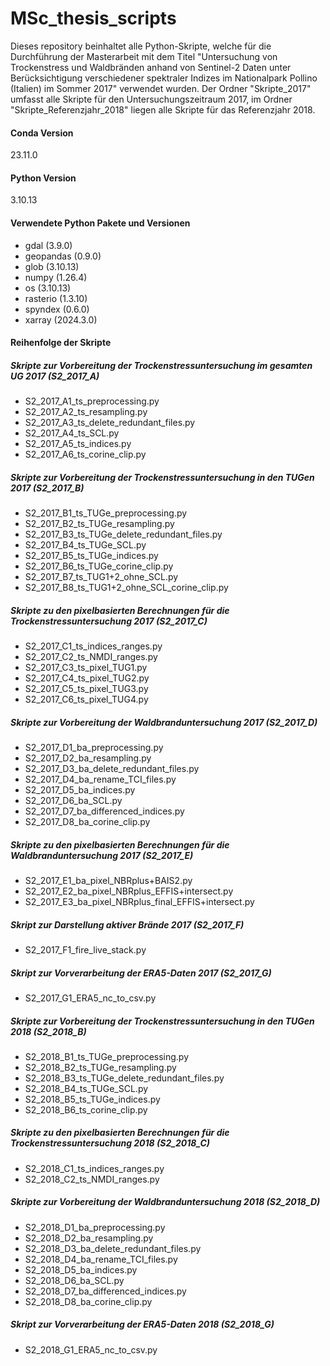 # MSc_thesis_scripts

Dieses repository beinhaltet alle Python-Skripte, welche für die Durchführung der Masterarbeit mit dem Titel "Untersuchung von Trockenstress und Waldbränden anhand von Sentinel-2 Daten unter Berücksichtigung verschiedener spektraler Indizes im Nationalpark Pollino (Italien) im Sommer 2017" verwendet wurden. Der Ordner "Skripte_2017" umfasst alle Skripte für den Untersuchungszeitraum 2017, im Ordner "Skripte_Referenzjahr_2018" liegen alle Skripte für das Referenzjahr 2018.

#### Conda Version
23.11.0

#### Python Version
3.10.13

#### Verwendete Python Pakete und Versionen
- gdal (3.9.0)
- geopandas (0.9.0)
- glob (3.10.13)
- numpy (1.26.4)
- os (3.10.13)
- rasterio (1.3.10)
- spyndex (0.6.0)
- xarray (2024.3.0)

#### Reihenfolge der Skripte

##### Skripte zur Vorbereitung der Trockenstressuntersuchung im gesamten UG 2017 (S2_2017_A)
- S2_2017_A1_ts_preprocessing.py
- S2_2017_A2_ts_resampling.py
- S2_2017_A3_ts_delete_redundant_files.py
- S2_2017_A4_ts_SCL.py
- S2_2017_A5_ts_indices.py
- S2_2017_A6_ts_corine_clip.py

##### Skripte zur Vorbereitung der Trockenstressuntersuchung in den TUGen 2017 (S2_2017_B)
- S2_2017_B1_ts_TUGe_preprocessing.py
- S2_2017_B2_ts_TUGe_resampling.py
- S2_2017_B3_ts_TUGe_delete_redundant_files.py
- S2_2017_B4_ts_TUGe_SCL.py
- S2_2017_B5_ts_TUGe_indices.py
- S2_2017_B6_ts_TUGe_corine_clip.py
- S2_2017_B7_ts_TUG1+2_ohne_SCL.py
- S2_2017_B8_ts_TUG1+2_ohne_SCL_corine_clip.py

##### Skripte zu den pixelbasierten Berechnungen für die Trockenstressuntersuchung 2017 (S2_2017_C)
- S2_2017_C1_ts_indices_ranges.py
- S2_2017_C2_ts_NMDI_ranges.py
- S2_2017_C3_ts_pixel_TUG1.py
- S2_2017_C4_ts_pixel_TUG2.py
- S2_2017_C5_ts_pixel_TUG3.py
- S2_2017_C6_ts_pixel_TUG4.py

##### Skripte zur Vorbereitung der Waldbranduntersuchung 2017 (S2_2017_D)
- S2_2017_D1_ba_preprocessing.py
- S2_2017_D2_ba_resampling.py
- S2_2017_D3_ba_delete_redundant_files.py
- S2_2017_D4_ba_rename_TCI_files.py
- S2_2017_D5_ba_indices.py
- S2_2017_D6_ba_SCL.py
- S2_2017_D7_ba_differenced_indices.py
- S2_2017_D8_ba_corine_clip.py

##### Skripte zu den pixelbasierten Berechnungen für die Waldbranduntersuchung 2017 (S2_2017_E)
- S2_2017_E1_ba_pixel_NBRplus+BAIS2.py
- S2_2017_E2_ba_pixel_NBRplus_EFFIS+intersect.py
- S2_2017_E3_ba_pixel_NBRplus_final_EFFIS+intersect.py

##### Skript zur Darstellung aktiver Brände 2017 (S2_2017_F)
- S2_2017_F1_fire_live_stack.py

##### Skript zur Vorverarbeitung der ERA5-Daten 2017 (S2_2017_G)
- S2_2017_G1_ERA5_nc_to_csv.py

##### Skripte zur Vorbereitung der Trockenstressuntersuchung in den TUGen 2018 (S2_2018_B)
- S2_2018_B1_ts_TUGe_preprocessing.py
- S2_2018_B2_ts_TUGe_resampling.py
- S2_2018_B3_ts_TUGe_delete_redundant_files.py
- S2_2018_B4_ts_TUGe_SCL.py
- S2_2018_B5_ts_TUGe_indices.py
- S2_2018_B6_ts_corine_clip.py

##### Skripte zu den pixelbasierten Berechnungen für die Trockenstressuntersuchung 2018 (S2_2018_C)
- S2_2018_C1_ts_indices_ranges.py
- S2_2018_C2_ts_NMDI_ranges.py

##### Skripte zur Vorbereitung der Waldbranduntersuchung 2018 (S2_2018_D)
- S2_2018_D1_ba_preprocessing.py
- S2_2018_D2_ba_resampling.py
- S2_2018_D3_ba_delete_redundant_files.py
- S2_2018_D4_ba_rename_TCI_files.py
- S2_2018_D5_ba_indices.py
- S2_2018_D6_ba_SCL.py
- S2_2018_D7_ba_differenced_indices.py
- S2_2018_D8_ba_corine_clip.py

##### Skript zur Vorverarbeitung der ERA5-Daten 2018 (S2_2018_G)
- S2_2018_G1_ERA5_nc_to_csv.py

